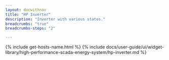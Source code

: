 ```yaml
---
layout: docwithnav
title: "HP Inverter"
description: "Inverter with various states."
breadcrumbs: "true"
breadcrumbs-steps: "2"

---
```

{% include get-hosts-name.html %}
{% include docs/user-guide/ui/widget-library/high-performance-scada-energy-system/hp-inverter.md %}
